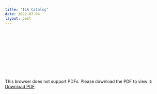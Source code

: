 ```yaml
---
title: "ILA Catalog"
date: 2022-07-04
layout: post
---
```


<object data="http://patrickandrade.me/assets/2020_ILA_Full_Catalog.pdf" type="application/pdf" width="700px" height="700px">
    <embed src="http://patrickandrade.me/assets/2020_ILA_Full_Catalog.pdf">
        <p>This browser does not support PDFs. Please download the PDF to view it: <a href="http://patrickandrade.me/assets/2020_ILA_Full_Catalog">Download PDF</a>.</p>
    </embed>
</object>
